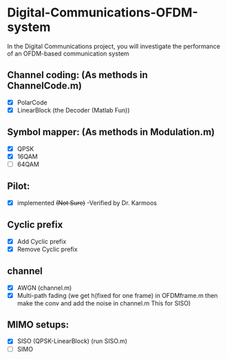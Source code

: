 # Digital-Communications-OFDM-system
In the Digital Communications project, you will investigate the performance of an OFDM-based  communication system

## Channel coding: (As methods in ChannelCode.m)
- [X] PolarCode
- [x] LinearBlock (the Decoder (Matlab Fun))
## Symbol mapper: (As methods in Modulation.m)
- [x] QPSK
- [x] 16QAM
- [ ] 64QAM
## Pilot:
- [x] implemented ~~(Not Sure)~~ -Verified by Dr. Karmoos
## Cyclic prefix
- [x] Add Cyclic prefix
- [x] Remove Cyclic prefix
## channel
- [x] AWGN (channel.m)
- [x] Multi-path fading (we get h(fixed for one frame) in OFDMframe.m then make the conv and add the noise in channel.m This for SISO)
## MIMO setups:
- [X] SISO (QPSK-LinearBlock) (run SISO.m)
- [ ] SIMO 
